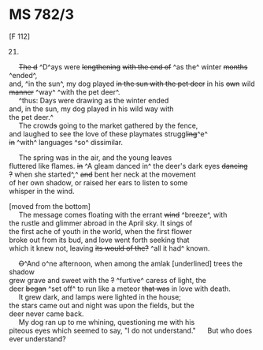 # MS 782/3

[F 112]

21.


&nbsp;&nbsp;&nbsp;&nbsp;&nbsp;~~The d~~ ^D^ays were ~~lengthening~~ ~~with the end of~~ ^as the^ winter ~~months~~ ^ended^, \
and, ^in the sun^, my dog played ~~in the sun with the pet deer~~ in his ~~own~~ wild ~~manner~~ ^way^ ^with the pet deer^. \
&nbsp;&nbsp;&nbsp;&nbsp;&nbsp;^thus: Days were drawing as the winter ended \
and, in the sun, my dog played in his wild way with \
the pet deer.^ \
&nbsp;&nbsp;&nbsp;&nbsp;&nbsp;The crowd~~s~~ going to the market gathered by the fence, \
and laughed to see the love of these playmates struggl~~ing~~^e^ \
~~in~~ ^with^ languages ^so^ dissimilar. 

&nbsp;&nbsp;&nbsp;&nbsp;&nbsp;The spring was in the air, and the young leaves \
fluttered like flames. ~~in~~ ^A gleam danced in^ the deer's dark eyes ~~dancing~~ \
~~?~~ when she started^,^ ~~and~~ bent her neck at the movement \
of her own shadow, or raised her ears to listen to some \
whisper in the wind. 

[moved from the bottom] \
&nbsp;&nbsp;&nbsp;&nbsp;&nbsp;The message comes floating with the errant ~~wind~~ ^breeze^, with \
the rustle and glimmer abroad in the April sky. It sings of \
the first ache of youth in the world, when the first flower \
broke out from its bud, and love went forth seeking that \
which it knew not, leaving ~~its would of the?~~ ^all it had^ known. 

&nbsp;&nbsp;&nbsp;&nbsp;&nbsp;~~O~~^And o^ne afternoon, when among the amlak [underlined] trees the shadow \
grew grave and sweet with the ~~?~~ ^furtive^ caress of light, the \
deer ~~began~~ ^set off^ to run like a meteor ~~that was~~ in love with death. \
&nbsp;&nbsp;&nbsp;&nbsp;&nbsp;It grew dark, and lamps were lighted in the house; \
the stars came out and night was upon the fields, but the \
deer never came back. \
&nbsp;&nbsp;&nbsp;&nbsp;&nbsp;My dog ran up to me whining, questioning me with his \
piteous eyes which seemed to say, "I do not understand."
&nbsp;&nbsp;&nbsp;&nbsp;&nbsp;But who does ever understand?
